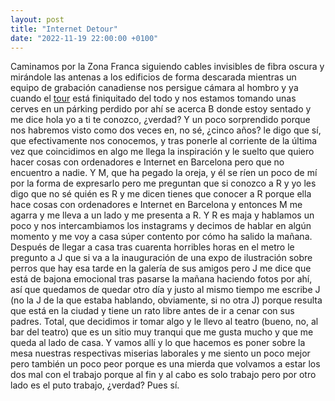 ```yaml
---
layout: post
title: "Internet Detour"
date: "2022-11-19 22:00:00 +0100"
---
```


Caminamos por la Zona Franca siguiendo cables invisibles de fibra oscura y
mirándole las antenas a los edificios de forma descarada mientras un equipo de
grabación canadiense nos persigue cámara al hombro y ya cuando el
[tour](/2022/11/20/internet-tour) está finiquitado del todo y nos estamos
tomando unas cerves en un párking perdido por ahí<!-- break --> se acerca B
donde estoy sentado y me dice hola yo a ti te conozco, ¿verdad? Y un poco
sorprendido porque nos habremos visto como dos veces en, no sé, ¿cinco años? le
digo que sí, que efectivamente nos conocemos, y tras ponerle al corriente de la
última vez que coincidimos en algo me llega la inspiración y le suelto que
quiero hacer cosas con ordenadores e Internet en Barcelona pero que
no encuentro a nadie. Y M, que ha pegado la oreja, y él se ríen un poco de mí
por la forma de expresarlo pero me preguntan que si conozco a R y yo les digo
que no sé quién es R y me dicen tienes que conocer a R porque ella hace cosas
con ordenadores e Internet en Barcelona y entonces M me agarra y me lleva a un
lado y me presenta a R. Y R es maja y hablamos un poco y nos intercambiamos los
instagrams y decimos de hablar en algún momento y me voy a casa súper contento
por cómo ha salido la mañana. Después de llegar a casa tras cuarenta horribles
horas en el metro le pregunto a J que si va a la inauguración de una expo de
ilustración sobre perros que hay esa tarde en la galería de sus amigos pero J
me dice que está de bajona emocional tras pasarse la mañana haciendo fotos por
ahí, así que quedamos de quedar otro día y justo al mismo tiempo me escribe J
(no la J de la que estaba hablando, obviamente, si no otra J) porque resulta
que está en la ciudad y tiene un rato libre antes de ir a cenar con sus padres.
Total, que decidimos ir tomar algo y le llevo al teatro (bueno, no, al bar del
teatro) que es un sitio muy tranqui que me gusta mucho y que me queda al lado
de casa. Y vamos allí y lo que hacemos es poner sobre la mesa nuestras
respectivas miserias laborales y me siento un poco mejor pero también un poco
peor porque es una mierda que volvamos a estar los dos mal con el trabajo
porque al fin y al cabo es solo trabajo pero por otro lado es el puto trabajo,
¿verdad? Pues sí.
